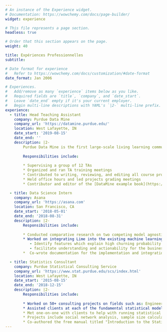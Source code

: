 ```yaml
---
# An instance of the Experience widget.
# Documentation: https://wowchemy.com/docs/page-builder/
widget: experience

# This file represents a page section.
headless: true

# Order that this section appears on the page.
weight: 40

title: Expériences Professionnelles
subtitle:

# Date format for experience
#   Refer to https://wowchemy.com/docs/customization/#date-format
date_format: Jan 2006

# Experiences.
#   Add/remove as many `experience` items below as you like.
#   Required fields are `title`, `company`, and `date_start`.
#   Leave `date_end` empty if it's your current employer.
#   Begin multi-line descriptions with YAML's `|2-` multi-line prefix.
experience:
  - title: Head Teaching Assistant
    company: Purdue Data Mine 
    company_url: 'https://datamine.purdue.edu/'
    location: West Lafayette, IN
    date_start: '2019-08-15'
    date_end: ''  
    description: |2-  
        Purdue Data Mine is the first large-scale living learning community for undergraduates from all majors, focused on Data Science for All.  
        
        Responsibilities include:  
        
        * Supervising a group of 12 TAs  
        * Organized and ran TA training meetings  
        * Contributed to writing, reviewing, and editing all course projects  
        * Held office hours and led projects grading meetings  
        * Contributor and editor of the [DataMine example book](https://thedatamine.github.io/the-examples-book/index.html)    

  - title: Data Science Intern
    company: Asana 
    company_url: 'https://asana.com'
    location: San Francisco, CA
    date_start: '2018-05-01'
    date_end: '2018-08-31'  
    description: |2-  
        Responsibilities include:    
        
        * Conducted comparative research on two competing model agnostic machine learning interpretability methods [Lime](https://arxiv.org/pdf/1602.04938v1.pdf) and [Anchor](https://ojs.aaai.org/index.php/AAAI/article/view/11491/11350).   
        * Worked on integrating Lime into the existing machine learning model for predicting account churn which allowed to:  
           - Identify features which explain high churning probability for a given account  
           - facilitate understanding and actionability for the business team  
        *  Co-wrote documentation for the implementation and integration of Lime into the account churning model      

  - title: Statistics Consultant
    company: Purdue Statistical Consulting Service 
    company_url: 'https://www.stat.purdue.edu/scs/index.html'
    location: West Lafayette, IN
    date_start: '2015-08-15'
    date_end: '2018-12-15'  
    description: |2-  
        Responsibilities include:      
                
        * Worked on 50+ consulting projects on fields such as: Engineering, Social Sciences, Natural Sciences, Hotel Management, Linguistics.  
        * Assisted clients at each of the fundamental statistical modeling steps: defining scope of project, design of experiment, data quality control, data analysis and visualization, results interpretation and writing for journal publication, technical report and grant proposal.  
        * Met one-on-one with clients to help with running statistical analysis and machine learning projects using R, SAS, MATLAB and SQL.  
        * Projects include social network analysis, sample size calculation for complex experimental designs, analysis of large time series data, analysis on datasets with missing values, metrics engineering.  
        * Co-authored the free manual titled "Introduction to the Statistical Software R", to provide a quick introduction to R for the use of faculty and students at Purdue University.
---
```

